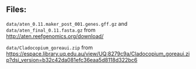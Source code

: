 ## Files:

`data/aten_0.11.maker_post_001.genes.gff.gz` and 
`data/aten_final_0.11.fasta.gz`
from
http://aten.reefgenomics.org/download/

`data/Cladocopium_goreaui.zip`
from
https://espace.library.uq.edu.au/view/UQ:8279c9a/Cladocopium_goreaui.zip?dsi_version=b32c42da081efc36eaa5d8118d322bc6

